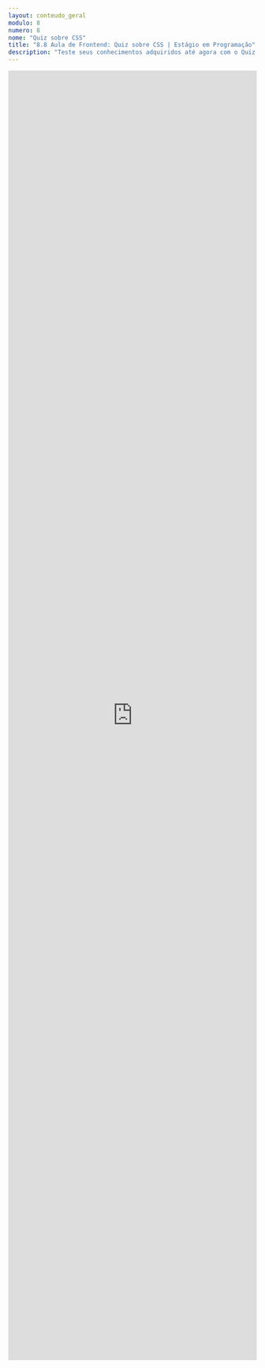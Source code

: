 ```yaml
---
layout: conteudo_geral
modulo: 8
numero: 8
nome: "Quiz sobre CSS"
title: "8.8 Aula de Frontend: Quiz sobre CSS | Estágio em Programação"
description: "Teste seus conhecimentos adquiridos até agora com o Quiz sobre CSS."
---
```


<iframe src="https://docs.google.com/forms/d/e/1FAIpQLSfeg4FHfjiBRF0gu4ri6t7yxX9JluzEPlbM9047MyKRW0eN8w/viewform?embedded=true" width="100%" height="2608" frameborder="0" marginheight="0" marginwidth="0">Carregando…</iframe>
